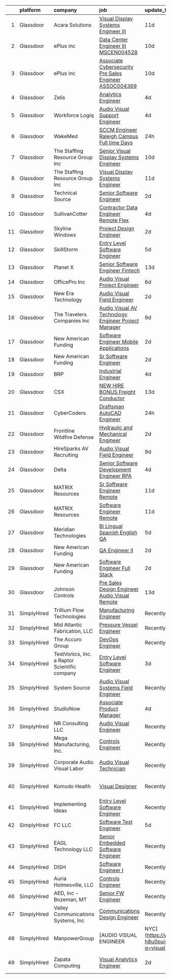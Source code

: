 

|    | platform    | company                                      | job                                                                                                                                                                                                                                                                                                                                                                                                                                                                                                                                                                                                                                                                                                                                                                                                                                                                                                                                                                                                                                                                                                                                                                                                                                                                                                                                                                                                                                                                                                                                                                                                                                                         | update_time   | location                 |
|---:|:------------|:---------------------------------------------|:------------------------------------------------------------------------------------------------------------------------------------------------------------------------------------------------------------------------------------------------------------------------------------------------------------------------------------------------------------------------------------------------------------------------------------------------------------------------------------------------------------------------------------------------------------------------------------------------------------------------------------------------------------------------------------------------------------------------------------------------------------------------------------------------------------------------------------------------------------------------------------------------------------------------------------------------------------------------------------------------------------------------------------------------------------------------------------------------------------------------------------------------------------------------------------------------------------------------------------------------------------------------------------------------------------------------------------------------------------------------------------------------------------------------------------------------------------------------------------------------------------------------------------------------------------------------------------------------------------------------------------------------------------|:--------------|:-------------------------|
|  1 | Glassdoor   | Acara Solutions                              | [Visual Display Systems Engineer III](https://www.glassdoor.com/partner/jobListing.htm?pos=121&ao=1110586&s=58&guid=00000181c8074718aa4d4daade715b45&src=GD_JOB_AD&t=SR&vt=w&ea=1&cs=1_d4f59efb&cb=1656918329579&jobListingId=1007957927392&cpc=84DBBAA61F05C438&jrtk=3-0-1g740ehq8kbmo801-1g740ehqoi6hs800-d982115e767a74be--6NYlbfkN0BQuJXpfawXtfhwzLerQhC04iCxGrelUvn_xttDeop7CMmG32gURwRxhPm_v2B23n7TPLaD5e9AoaDCQ-bUuUlvuljZD4QBmP06_DsEarrmDQlQNiq-HTV6bp3NQIf2Vc6MYD40Az8GUqG7zct4yl_Nsysj8jEoFMPBMmAR5muijubinFpvd4tgo3MHNQeE1S_3YryTTi6WDwtK8YX2WkHCay4TNN91FRGFOln3xpxSipksrQzajD2RyroB2ielMPMaDN5_Uuf_bBsnXp4xDJATr8Kl8mpezoccV37mMQViD8ogVJffK3jJyDUuWtfgu1LsN7kmsi0rydiqM5AgE78POd9jOHRIkWQsfjL8HnH9wRt4nsM2Qlv6fuaI4wAqqmXLfGXXoaf0AgmpoX14zx2LkA9FvzolldnqDknxNkqqmLLCcNWCuSAtx-mcDkQtUfZBbGHGcB9gGZBbz4Xjs2oloFvQ7RlgQMnHWn7jzMimcx3kBEZRZ36LckE8ePWiGXQkYHeoU4FObRChcdlkfCEHjJltdkjBzDBvNfDIHbqCZG8EatL4-h2kj463iccK80gYhFcTXnoRWwgbYERzGcrnpnhu6bFJTNP1AxMcUVnq36zc6E07OM8vEMBAsrsu87N5qrWs3aaa1lqWi2NTlv-MKSxMx_e4nOJxkoXAtXI7SmLoLEQQe3e9dgT9SnK15gidsZqb_Lb7FjxgmrwqFmZhni1LgMHloZ0%3D)                                                                                                                                                                                                                                                                                                                                                                                                                                                                                                                                                | 11d           | Arlington, TX            |
|  2 | Glassdoor   | ePlus inc                                    | [Data Center Engineer III   MSCEN004528](https://www.glassdoor.com/partner/jobListing.htm?pos=105&ao=1110586&s=58&guid=00000181c8074718aa4d4daade715b45&src=GD_JOB_AD&t=SR&vt=w&ea=1&cs=1_bd9e9327&cb=1656918329576&jobListingId=1007959411872&cpc=D24EE3D704DEE7AC&jrtk=3-0-1g740ehq8kbmo801-1g740ehqoi6hs800-44168ce00ce1457e--6NYlbfkN0B4q5ZfxtiYuHthRCrlNTaH3IgnRrb9iipLWN6eJD-7mZ_ik5fnnuNKhefJl6Hd360tlvaN2Dcryjy2IrFstXSWrMkiIpyg-JmQ0bW1EuSWncBoBjmNBwUF4SAHM3y6iz1cToNbA4s1XcL7vejSTALf26gf6g9Dw-4HPh45cVBueac11fUnZ6zhuPCwgWKkqXPknaszummnC6U4Y14_Za9K9jXIRtFlHJUkxRvW8-0PO9QMJIvzIp0vm3yHi_Yjwve5xrslTUD0iY-4skORyVZN-NhnT4rmtA5NfRovVafrXtxzi4jA3U8XqKgDsqvJcjg9KSDFB5T3GEDGS6qBgqkJQ6X0OT28E6FFVLgwU-GsZqQkumQ-nefCWrsEBVMkQeHY22mDW08uqIn0W0g-kw03IzrTxB7RB-B8tHLYIcsVLq4puN_4EKJcvVd6TcJOb4wgUz57717jtf04JAMIyGLt9U_ab8PKL_52K3l6nBSWvtrtxe1LC0jjzhwilNu7ZJdrJ4hhb1N80Zkfh-PzBRIe0EFUr5WKO4v1U9rwBcGwJA%3D%3D)                                                                                                                                                                                                                                                                                                                                                                                                                                                                                                                                                                                                                                                                                                                               | 10d           | Remote                   |
|  3 | Glassdoor   | ePlus inc                                    | [Associate Cybersecurity Pre Sales Engineer   ASSOC004369](https://www.glassdoor.com/partner/jobListing.htm?pos=107&ao=1110586&s=58&guid=00000181c8074718aa4d4daade715b45&src=GD_JOB_AD&t=SR&vt=w&ea=1&cs=1_25df1fff&cb=1656918329577&jobListingId=1007959212163&cpc=5F655C736EBE388B&jrtk=3-0-1g740ehq8kbmo801-1g740ehqoi6hs800-a5744a3111ec62fe--6NYlbfkN0B4q5ZfxtiYuHthRCrlNTaH3IgnRrb9iipLWN6eJD-7mZ_ik5fnnuNKhefJl6Hd363JO1ir9DX_EVbRTw9iz8ACk4OIvaIv-AYwqaif6gvv2_JG9v28WLN5Rf9dhZ3SC4-dwPnVeCdUJFnnUENFyhqGf8oiyjXFqZhxsIhznvD8xOqnzzyvHVDEUBzF-pSmBkXnPLuQ10e4ywbi64TCfhNfSgxi-dlAo8eJK4s9l7mZ6PzWE_4lLMS_8tPWaneYIzmxc5yMl_cLpthGWdXbdrD91-HSUPc9q4mSJc0Sgj1np99BghI_AQVKTjwnq7CFWc0mY9OmlHkJCYg_cwmOCK-xw6xDgJ9GswqUaYxo-ov-be28Tf0U2vtCIA5dwd7lbP5nF5VzI3SUihW10Y-9A8gjWOa2qAAxA-OvtYOL4f3niVm1FDYXetEv80XOiFMc4HvchTxNyBuui0jP6ghSTV14F7_OUWondXL4byDwjgM3Vn7ALXaBTIxCo2fl6Y6IzKnPxCa1oLZTBhlyCRTGHJGO7IMEDbZLQFLIlufT-xacVmpq1-Ky2XYqkNgQoGXqxbU%3D)                                                                                                                                                                                                                                                                                                                                                                                                                                                                                                                                                                                                                                                                                           | 10d           | Remote                   |
|  4 | Glassdoor   | Zelis                                        | [Analytics Engineer](https://www.glassdoor.com/partner/jobListing.htm?pos=103&ao=1110586&s=58&guid=00000181c8074718aa4d4daade715b45&src=GD_JOB_AD&t=SR&vt=w&ea=1&cs=1_c1e4b829&cb=1656918329576&jobListingId=1007971118010&cpc=923E3B470662C757&jrtk=3-0-1g740ehq8kbmo801-1g740ehqoi6hs800-6eff77d44dcafdd6--6NYlbfkN0CMjQd6K-mJQmnXP0NIaacqgU_ZnGMdJ3ZujbgiYs9cqSu2zDF0ee8fmFhqxjq2iY28kbf0cKnGA5JMjkFJmoGz68qit-NfbcBzDvQJkTvInrO6YDrKKciHDC8mjP1ox8t5G4NMyHRRwQK14JgOrEdg021-QKkDXjmh3EYAUGYYEuq5m1g0QEZbBQ6dBuSkDF-UVYOeOtBy0eFZ3kNmTwjDJby4UySA59ll4qt2war4024f0f3-dKZr-AayxGMyVkC5F5caLstGlQuHB8Dzx3QYkXCHJEhTs9kurmzP4ZX9EtIoXTYVqk6ahMTG9omNKj81Sdw1VP2hVYSsJy2iBBPpJtdSsOhJ49Maa-2HypOxGb21Ao9JSHoAHUni7fk0lroFNZgRxb9ZvlfChmBftiIQaBnilIlZPD_kRo1yH4HYysnP_eoOctKzkZSK-FzIcM555vV6PL9ftLQT7qmudeEV-GA6HgQVIncb7rteVl6UYS8WpAbmhvdpKH-jyTrd8XDbNdbVKRqGig%3D%3D)                                                                                                                                                                                                                                                                                                                                                                                                                                                                                                                                                                                                                                                                                                                                                                                   | 4d            | Remote                   |
|  5 | Glassdoor   | Workforce Logiq                              | [Audio Visual Support Engineer](https://www.glassdoor.com/partner/jobListing.htm?pos=119&ao=1110586&s=58&guid=00000181c8074718aa4d4daade715b45&src=GD_JOB_AD&t=SR&vt=w&cs=1_cd20c512&cb=1656918329578&jobListingId=1007970920207&cpc=F41FEAB56D215062&jrtk=3-0-1g740ehq8kbmo801-1g740ehqoi6hs800-04138dce995ec41d--6NYlbfkN0BhgsxSwl5lo7QzTbtXQkwPrIx61OQPxpk1VFOKOTLj9cEu6ZwTgNE0TNWZoeC26IbZcNpHURef5DZcsMppFEY6s3-W9SOpR5isvCrElJQZ2rCKtj_6XPxEkJsNjUwFBeM8VMJR_fMLx5z23dqzJ-5sJCaO2moYA5hBqwpQXWjNbxf5iOJ5snHhYMyD9GRacy1ZcEaI_0eMtRrq2Htk11h_LyWyAxzYTP1wepHdGaIXUJdz-mBmr0yCGOMg9wtphgLYOUJtTfQDMOO0yZ3huEBaOWUNTYlJxRZ_AmFicQ3-g_VG2BcE_wtFG7NIuSZULNSX_VS_0QsAftCCzU_fnsP6oolpbhuOCt8u4mcINUJ1EP_E8TYz6kSErRfXo4jihoIeHbZiYCzFkFJ8jrqc0hJcYoBK-gI-c8U3iKnWMwgxqPgQ_2bvOLE-RYNleqnzKKA7c5x4VlgbeTz0ghzAo0hm_yD90rE4yJqXeRe1w8zwBQ8RKzQjy8LkQxWPv3KX1deDW3dY4y3t1zG5pqOgczJWJ7csy78USOI5TS80xI5lWAxildtM9M67sgOQI8xdS0eFtq41Ylr-a0rct_i6dW3ClNX27pMUG2C8xh4gpEO2Or1iTpM7wXKpP1K35IY4c1JNpRFN5S5sfCLyHvtMfz7Po-kJTtHWzCGl537Mtmydr9uXbh4Uv_CViECIH7tIFw1iJFPZv-1lrCHf8N5EZop81CnOuzOAP3rdcWLMT53AMYda-oqP8U4d)                                                                                                                                                                                                                                                                                                                                                                                                                                                                                                                                         | 4d            | Newark, NJ               |
|  6 | Glassdoor   | WakeMed                                      | [SCCM Engineer  Raleigh Campus    Full time   Days](https://www.glassdoor.com/partner/jobListing.htm?pos=108&ao=1110586&s=58&guid=00000181c8074718aa4d4daade715b45&src=GD_JOB_AD&t=SR&vt=w&cs=1_ccd3f7b5&cb=1656918329576&jobListingId=1007980821812&cpc=983919718F9DC6F6&jrtk=3-0-1g740ehq8kbmo801-1g740ehqoi6hs800-c7ccf37369d80fb3--6NYlbfkN0DK336FcuJNclNG4pOYn4GT592xzpUsQZkgwjhNp0bnRbPWUFsBhpkN8LnNiatu-jVvJq7ad48cpekSpKM11A0kXgtNl6Tr6VGeFGeQk01-BbzApY2wZUPH6ZnNUVeXJtdkCPKoSzlaeS4_mB5d7bN8QBGJEJ9_PohdTl1Hd4V3Vf9e_pjU0TzzJfdYGAKX-wCpvDwVhN3f9mKQrPLYs4DtKMmR4MSOVD6rVxYCqj3i7tY1b3paH4Hd6qLsxx6lYEUhu719DUhSyKNjgdLmbiaWaPGnWNFxuuNFnOLXONyO3I8ATIg-sQd03hMIxsUCKbH-isA7_CZ_40MQ88oMAAJIA0pmyH1Webp6MzZXywpN28iISDwjcaR2WPmpfw7dPH6N7iPT3Z2xIuYRPCoTlgwO_ek6MYld_VKmLQemhoocU23i17tgXeWmgBrmLct5CxDAnL3zqMgVUg%3D%3D)                                                                                                                                                                                                                                                                                                                                                                                                                                                                                                                                                                                                                                                                                                                                                                                                                         | 24h           | Raleigh, NC              |
|  7 | Glassdoor   | The Staffing Resource Group  Inc             | [Senior Visual Display Systems Engineer](https://www.glassdoor.com/partner/jobListing.htm?pos=130&ao=1110586&s=58&guid=00000181c8074718aa4d4daade715b45&src=GD_JOB_AD&t=SR&vt=w&ea=1&cs=1_51a117a4&cb=1656918329580&jobListingId=1007959170953&cpc=654405A9B1E0A9F5&jrtk=3-0-1g740ehq8kbmo801-1g740ehqoi6hs800-1436d2b1aa8533be--6NYlbfkN0Ag7xs2oDEy_iEtiB-l409clJk0LmySV1bTE-7DqMs7SBne_yXNZuB1HqcdqIHuOgduVOM3eqYeub3jG1TdDAFXHlN5zDntbdHc3hHjshgCHr5fOb_VAqS9y33nMdpZA7ecyR4R2A7TA9YxL-wHtVFYrLu8iATuOtRjuOLWVM47bXc93ztmk3mNddIeggOjM-S3OvN-NtUO-l-mm9DjJiMfPUiAo3kkQdY-hdSy1HNPwK70f7FkCABtCRujvDazkgE7bw8i0ptROU_WiQH2dehsDdAFj-JJZ0C6QLvp6HD7ysDCAS1ZjJQz4hUaLYw7JjoVYqYPH_AMh5oPe4N2Xd_isYPznGnW1vQgBcZe2LywNv3J3bMl5dxmkIgo0J5GUWpqSWXLCITRLCsGa4gVx-ukZoZ2AoVajCNXtDYj7_JZWj5G8NgTmDnRgakl1FzVRKY7sXRKuQilNJ1EgUxYyrd0awXzDyfY0AHevcnFPi-4wd4VZJAK6I0m1OGYrFuIToX8DLWMig0aHrPwoUv6HEiJdRcpb5l3WP-RFbFl6QL9ztniBQ16dfMpFcVkTfZyUwgjnth-SYc9C-i9qbI_J1pnoqIG3qOV0BszhTNxU0WYd1kzsdx9-Y_OTzY7MuPBe54uCm5WuL9IWw%3D%3D)                                                                                                                                                                                                                                                                                                                                                                                                                                                                                                                                                                                                                               | 10d           | Arlington, TX            |
|  8 | Glassdoor   | The Staffing Resource Group  Inc             | [Visual Display Systems Engineer](https://www.glassdoor.com/partner/jobListing.htm?pos=126&ao=1110586&s=58&guid=00000181c8074718aa4d4daade715b45&src=GD_JOB_AD&t=SR&vt=w&ea=1&cs=1_ba2797d1&cb=1656918329579&jobListingId=1007957377372&cpc=C4A69CCDBB3B9599&jrtk=3-0-1g740ehq8kbmo801-1g740ehqoi6hs800-e96ffac931801adb--6NYlbfkN0Ag7xs2oDEy_iEtiB-l409clJk0LmySV1bTE-7DqMs7SBne_yXNZuB1HqcdqIHuOgfp-np_P10pV2skRw6qI35TRNGwx78LnDHvfALm2v3ycX0Kd-1iWD_ZiAl5fY_b1ak8QUNI98My7KrkwtU7b4p3O-LaB6pr9LF3UtXpyhjJGWj127cKwD7Kp5TpiNZIXVa1xHrY6866LdZVIGVLlYmnBRr4rEWRvyaz29KefZv6dfv7wfCmLzxSGOX4adGf8FkBYq4Tsa8ZJXx1Tb12clP_59HR_YMq1eYaie_rM8pZI6LOoMtfEhUPGJGu3pfL0zR5WknT1MPyttLg5olWfW6hcpirkzz0VGq7uugmo7nWuZZ6JxVIpop4NE9qaEunt6TkyjPSQ-o2tEFe_dn91exMaqogyGQgyWQXjEqKhPn9VoFPSLBAfphXKCfSdqzUJhKw2UcLTuouv8FCG9pQVKpwSeSoO4Zp3ppZlcT5ClWEGvla1s0q5FFe938Kfd48QRW0e9VdqkDLYaD2NgNyYfNGu46ncJNXmawR9aAUe4w1w-uY1Y1hPhMGlZBKCFnOuiT2UcHxvBm3rsuYwxrVi2PjYfWYgK_NGr3uLEWPdA-4jAMQW1S0wLgMgJqwMkcdBxy7ElI1w5Hjog%3D%3D)                                                                                                                                                                                                                                                                                                                                                                                                                                                                                                                                                                                                                                      | 11d           | Arlington, TX            |
|  9 | Glassdoor   | Technical Source                             | [Senior Software Engineer](https://www.glassdoor.com/partner/jobListing.htm?pos=125&ao=1110586&s=58&guid=00000181c8074718aa4d4daade715b45&src=GD_JOB_AD&t=SR&vt=w&ea=1&cs=1_8d60c56d&cb=1656918329579&jobListingId=1007976798078&cpc=A65DF3A704A48F9B&jrtk=3-0-1g740ehq8kbmo801-1g740ehqoi6hs800-afee5303ee03ef24--6NYlbfkN0BVHAVbyk02xtdsekdlTrE-4sTi7dv4b3jkPrZBtDRpMmX6F-ebl-7PLX6xGoiR0jjqyFRhQ1TOwfadL8gzwlHE3-4caRRNuKYcseDBYNuGc-gRAImQe9dNPhrbwwLc7K2F3wQVfYHYTD7SsGDerl35JaOSAVlOodJ7b-jkn-x08kw_4E7evuO8A1qtpCUqr_2eykPyOSD2nt3ZszHg7XRdNoWKqTdFEBqVD2ndLFzFVmBG9LdW6oTxuHAPaR3D85Jbq7E7RMwO1ElvcT8DhOBeKhtNqUOFqYVfJZzQI-oSyJ5BOPhyLnon2e_9GoEGe_MyxZNkHQrX_YB4zTFMcOyutRWDI2e4tSD8N_XoWjxGmzqyiu8Ee8B_1GCh7ihKik5tO0JzAxPaVIiiDb_1GEBgXlS6Z4-5YvncpEZNH4JGHh0cFzqajOHt28y0zYkD_72hajWba1BqSI_mjxq1madlL-6LtkFGg1F63Kngt8ItoSRioVjLfshYvppJgp20IpvPr5PoEOxidw%3D%3D)                                                                                                                                                                                                                                                                                                                                                                                                                                                                                                                                                                                                                                                                                                                                                                             | 2d            | Remote                   |
| 10 | Glassdoor   | SullivanCotter                               | [Contractor   Data Engineer   Remote Flex](https://www.glassdoor.com/partner/jobListing.htm?pos=112&ao=1110586&s=58&guid=00000181c8074718aa4d4daade715b45&src=GD_JOB_AD&t=SR&vt=w&cs=1_8f8548bc&cb=1656918329577&jobListingId=1007971251471&cpc=AECEB822CA110EBC&jrtk=3-0-1g740ehq8kbmo801-1g740ehqoi6hs800-5de8c23d5cf51726--6NYlbfkN0AQOO2nGXEzdXRlKe3mX09Q2JQr4aVzoa68DlPqi-1T27iCFIaNaQe2tZTYig_7ncgvapYXN6-AGW21nrwPUHWmDc82gldCGzM5xu3Zdc0XjwMQpoQ6A2VSpR2PIxC7_QWGqwML1T6Gi5rNFAnCCxT9fkSNz3ZO5UCzuJhNMYjSMucsGVdztTjYjBi2-OXVXFfe58IpD9KyFW0jiNSMX-Vo_hmnP_OCf27MPsGe-5e9HpdDikBCdMIKnGbeYJgd4M_PXaaOS8dmkstS0u6VW4bmby5Prw7s9BDrHIadqqQiyJa80gQ1mKTzRsj2ItID4sAN7IZBsetWeoddjwEeHTyKI8FBbx6K5m6jXAkLDQk5NIjFGq9XulUJRoxk-J3wCvXraSv8BmIVYVO_EkMQWS5fdBsbM046kdx49-UZYtsHYKoqoCkSdwmz7K6fLVDoyhrb4vrPD8eM1FLGb8ZcDwdgTOteD-_Yy0uxuFdBSMqkV05d_1OJPuMw1ohl1am9HP1lhrdoEp5oTFvDIr_IQu9obvm2Y8p9PpMwYG7INPkN4oM6JqOeSLZ84l_S7OnCYwEe9w8AlKRfdg%3D%3D)                                                                                                                                                                                                                                                                                                                                                                                                                                                                                                                                                                                                                                                                                                  | 4d            | Minneapolis, MN          |
| 11 | Glassdoor   | Skyline Windows                              | [Project Design Engineer](https://www.glassdoor.com/partner/jobListing.htm?pos=111&ao=1110586&s=58&guid=00000181c8074718aa4d4daade715b45&src=GD_JOB_AD&t=SR&vt=w&ea=1&cs=1_c61b0999&cb=1656918329577&jobListingId=1007977295026&cpc=0A88B0016E52E137&jrtk=3-0-1g740ehq8kbmo801-1g740ehqoi6hs800-86a86c39ee4a4e10--6NYlbfkN0BfDn9qzh86xzf4i-vqFgBzWj7dNiuZZYo8X3wbdUeoUDIp_z0aHJnMaCdXAK7HVEfikA2RCCYjACk-A4pcOxVhrqrhk3kIOmn0rlYOZHUi1jEz9D009FGAcEX-M-k2cwHm0Z1_qVxZJLQnwbR58cMMohMXRMkNSiqfuCtvezZ6h2FLYCLB3zBTuh1tEUG9WB4gib3qGi_zJLD8yHFmcgcsMYPwbcsBhhgcQHbL3-8x1bzr_QIw5S6MbNyCu49IdVdgayHllZ58Zj7vhBdrhsQ6f5ERexHtDr0Admg_imp2BV0-qoipsQmVLz7RgaBwB3Bx6CqeAvVNDmGu9CxAeG7dNK84Z_o-jNQRF2dTNv1Ay4nuQVbbsP0sT92ATqiVTpzXYpu1z8K6JT4Qm1FojXBgggubWvAi9LeaX_Basn9tuL_czIaynaNIzsKV5Dzq1wVsgYJjtEGLW-Au-9d-mpyN6vy2pGPEqWE3dXD9OIiwP-qWy5yeVE_4M7UHIn7UTa5I9PMkaiabgA%3D%3D)                                                                                                                                                                                                                                                                                                                                                                                                                                                                                                                                                                                                                                                                                                                                                                              | 2d            | Bronx, NY                |
| 12 | Glassdoor   | SkillStorm                                   | [Entry Level Software Engineer](https://www.glassdoor.com/partner/jobListing.htm?pos=124&ao=1110586&s=58&guid=00000181c8074718aa4d4daade715b45&src=GD_JOB_AD&t=SR&vt=w&cs=1_74462c2c&cb=1656918329579&jobListingId=1007968461117&cpc=56C4EA4A1A191A49&jrtk=3-0-1g740ehq8kbmo801-1g740ehqoi6hs800-2e91d86320cb53eb--6NYlbfkN0Akpfp8SSZMfZN38QizqqtbOT4j-2RsCLW69coMAbJ8KQfsaYh2c5hjdHzxmKpQyo8SmWqQ_Aqzpe8l_FivGpYlAdRWBObQNUqnZPPcv-DFwcDOZe7eaKbUx81ZuzSb8hXcdq9OeGu0PW3WLgXMy9MAWLTTwgI_GxCBdvE3OiHvL8R7tA4rCNAeot5Myh0-uOS3CQdN1ZL1E43S9HVkN2s---KRFpMCDstL37TbguamFnkwVCSxnWoMIFKA0ZA12lLzIwsTgw79DUOmVu2aS-r_vtegHGeErICfy45qKCZsVwt5SDWy1IjbkSQbWGHMWkJ8zsz96YgxFXQqDzevCRpj2cKROTKsFw-eFsBS2PCyzzorw1egwfLT-fSL39mo98CdC0am2-V37NwudPQGrMDrOs4CaWqh9nMCSYQSoEel7MoGleKuCMSF9iCerFFIVEz4_kpdiUbtWfeveBHaE1ED9E5Vx-mEr-EhIAiK9f-E6YW_Nw1nhgQQ4ds91xH_QL1xu5h_VM7YHOY5-BA0vLipmMT9gYBDKSX0XQpKnczbCjHtyo9rC64U1G9cm08Oayc%3D)                                                                                                                                                                                                                                                                                                                                                                                                                                                                                                                                                                                                                                                                                                                           | 5d            | Washington, DC           |
| 13 | Glassdoor   | Planet X                                     | [Senior Software Engineer   Fintech](https://www.glassdoor.com/partner/jobListing.htm?pos=106&ao=1110586&s=58&guid=00000181c8074718aa4d4daade715b45&src=GD_JOB_AD&t=SR&vt=w&ea=1&cs=1_dfc89f71&cb=1656918329576&jobListingId=1007951979225&cpc=ACBF47B84C432121&jrtk=3-0-1g740ehq8kbmo801-1g740ehqoi6hs800-1518bd21837a7246--6NYlbfkN0Ao1sXqsfl_eKMvAUCHN22fcucLWVoEbECIQPomdFbHy1gbBDDYDAB62vHm7MOkdRx2hpkgroYsYT9JjLUkt-Kh3PGvQ0O8mOW57KOCdSxn5ZbOQQb9qxuTiEzue2LXpcIN_Eup_c9lYPo1GK61ykiZ2FOQrWCjOgcE78HL11v8JZiFOyk4VZq5nj8N5xoqG68aOPc1gCGJTyeTxW7_TFY_mQa6zGMB8BBJBJiAKApyitEfZg3KZx9Va5cjGqbw2YkM3kEGu9RDTaS5mFVPtPSvXkVJgmlushp3ae4mNNyxFAEw9--lCW_yEPe8XhdHh80Uu9XpG7B-HYd-wAN72Df_2GQf3_XRT7-KUcggKh2CH_8bcSnGDvV3cRJRONY1T1yJMf_8v4fObmdNGVMcDDOtw4HrPCPfi3JAEedB-maRQYgetOJamYQPXUp5MDzQKScYF_1GocMVrLJiy8AlKON7MeUDgCeUiqJ-NKXMh9wR1bTKrSUBrIFvDzk_8ADo_dTXb6xgdhi8M8cfmVA_IwiR)                                                                                                                                                                                                                                                                                                                                                                                                                                                                                                                                                                                                                                                                                                                                                               | 13d           | Remote                   |
| 14 | Glassdoor   | OfficePro  Inc                               | [Audio Visual Project Engineer](https://www.glassdoor.com/partner/jobListing.htm?pos=109&ao=1110586&s=58&guid=00000181c8074718aa4d4daade715b45&src=GD_JOB_AD&t=SR&vt=w&ea=1&cs=1_90c1b711&cb=1656918329577&jobListingId=1007966790128&cpc=C63BD00756FD6F58&jrtk=3-0-1g740ehq8kbmo801-1g740ehqoi6hs800-87b03e013f48fd64--6NYlbfkN0D_8t2m6d50VhCpl4Fo9khjsC-oEtwkXb0TgrV3aVXbw0OFier7LRpu8p79BSLQDTsnXwhmMM0YlCDNgOmU7C0uZzbB_yh-79RUvCSkuyC-1M8KdnSImU3HPPOrJczb4hZiSh81lB7XpNp7Bybne8dK1oeIKJH9OVJvxI2nHfP4UcHfH1XndzC3IKzBvgQL1eAeP0Bf0AN9YaQ6UqQV9Jp64FQF7OtOxf5JiE0JftVeuaTW7a10VJxd0Me0uuB85SKJVeejQz9LuDC_2Zcf3dPU6tmY36uhJcF1TqszQ3y26Iqt9IjYQXo6bPfZ_HXPpXi1Y6U00RZuYogN-qgCqDg-zgLKoNrhKkU5UYINO_cMMs3jf50TXOeaGTTtGmFPfRCr7QLAy6T7951zGGO71ac7Xv7zzlN7zsZk9HWdsy7Yf5INz1IL_Jr8XVxVn-jARdPeYhZU42AOo8tpdVcxJ6CWKGD8xCYcBUHDajtX7qd3cIVVGU6PMvGhbcw2qK_4IYJTad7OBefkIA%3D%3D)                                                                                                                                                                                                                                                                                                                                                                                                                                                                                                                                                                                                                                                                                                                                                                        | 6d            | Los Angeles, CA          |
| 15 | Glassdoor   | New Era Technology                           | [Audio Visual Field Engineer](https://www.glassdoor.com/partner/jobListing.htm?pos=110&ao=1110586&s=58&guid=00000181c8074718aa4d4daade715b45&src=GD_JOB_AD&t=SR&vt=w&cs=1_0040cc68&cb=1656918329577&jobListingId=1007976619868&cpc=786328B4A40DC555&jrtk=3-0-1g740ehq8kbmo801-1g740ehqoi6hs800-a5b1ab3249371daf--6NYlbfkN0AfJG_xRG53mg9dqGX-4VxTWJDceace7w4jwCqXHg4RLhP8YKpBAAOY2lKQH1t5-vC2A0oA873bfFQAzioHO7A5g9ar69k4xTY8SlhoiemRuXLpoqgajYQ956ZrlclGkWyr0Gic6OsmnXhhxXjiWDQmfiMm0LQGMYTWi6FXPp7UUZbKTdQ7V_kU-VI5cuKKDDCGwOl42lZ14v-yAiRtB_bKS3elsxC_YxTA_DV2v4Mo-vISpYtD4QAZVvO7dvfP6z_CbE4bVpz_lC_YPi2D-WbD-NriziV_2RVreQQsZS4hjQOy-uS00ZR37B7Q9k5iEtTIK2IylaBWSBXMUvjOR0051XTKthRhqJ7WPfVVh0-uuSBDSlKEJHcNsH_FcXKCn72ykQOXrDOh-X0IixoosrHeMpuYJRKC1j5iiiK03PafWDvM8moy5DPPMPsOVdiC1o0VEHlDvxsi8usl5KjesawBqnt40SknFvoamAuD68AelQ%3D%3D)                                                                                                                                                                                                                                                                                                                                                                                                                                                                                                                                                                                                                                                                                                                                                                                                               | 2d            | Minnetonka, MN           |
| 16 | Glassdoor   | The Travelers Companies  Inc                 | [Audio Visual  AV  Technology Engineer  Project Manager ](https://www.glassdoor.com/partner/jobListing.htm?pos=113&ao=1110586&s=58&guid=00000181c8074718aa4d4daade715b45&src=GD_JOB_AD&t=SR&vt=w&cs=1_d1906da1&cb=1656918329577&jobListingId=1007962119256&cpc=1D891ED3EFC3904E&jrtk=3-0-1g740ehq8kbmo801-1g740ehqoi6hs800-9157db76399edcec--6NYlbfkN0DwhCR4mE7Dx-CLhz4PI5BhfvPze6ywMzhMsBH5psjCE2akgMDjbc7mgQRF-OO2fE77lmnsitHlMYe71DgCkOAXZbjW_MU9NoF73Rz7QR4gynPML1oO3IhXy6i7KhHOCo_-HDw9Kx3MAhhfqDomPSpYcsyzxPKpoyH0P8Wtxhv9lghcapDdNlyBd7y7xbQTPKZ9ua6Yb89N1Hl7VTqQ54f65PRC-Ar8b53epiIuUeZ_0V4beEw32T1GzuHWz0XXVLEmn7R2VRnzDG-kWGUjJ10UYFzzR7PoXKuZJ9iWwmT8h3Jtjr0IY8cmnTy5tPHHSm3KhdEA7zmhm15VeiG9rWSrwWv0nSxnxEMBwH9H-LMdC-iMGSIPZ0Tg9y84xYdYrRe6G4UAWuz8-h8VHJHuN3-lWVRQDkIhVG-4BH9tucRDJYMtw-dLLvAHQvxxynJ7wmK83KZUwy2rJl4ioIzxSmQ1S0EsH1buW3Sviu7BfNICgtCOlpaGiz4iHgwU-R3HucnfCfZKOMp_HdP8HVSJp5S8viXYOVXhUU7Dgai4Lw5IpKf0sdIMt2o6RQh_hQt97pQXKXUE2QR8AIzPa04q5-wGUysVdr3Tn1A8VvtTvIgyCLhlraVUZETA)                                                                                                                                                                                                                                                                                                                                                                                                                                                                                                                                                                                                                                               | 9d            | Hartford, CT             |
| 17 | Glassdoor   | New American Funding                         | [Software Engineer Mobile Applications](https://www.glassdoor.com/partner/jobListing.htm?pos=116&ao=1110586&s=58&guid=00000181c8074718aa4d4daade715b45&src=GD_JOB_AD&t=SR&vt=w&ea=1&cs=1_c77aa6da&cb=1656918329578&jobListingId=1007977254959&cpc=654405A9B1E0A9F5&jrtk=3-0-1g740ehq8kbmo801-1g740ehqoi6hs800-70b5940e78707453--6NYlbfkN0C2BFb7Ub2YUp4strrym9V3pWtjyRKtgHKt_kMzkewmGGJEved23y_kY-GSZp2akmPiU9JOSs3pcHg9Ac4YSAy2v3cqq_uyvZuJZBJpXtFsTsZZgFu_t-3yE-lTeD4doM3NqcF_P633_C9Z3Lb5QBazGleDo7E8NWFTtD9gEYZZBnFO-CEeWm2Wkw2nqhe0dUVlpx_3JA8opGwOWfXNOnnX5LAZBABgaNCs0ngWHsHSfSnrGsyJGLA7nLMcW6KX1Pn6cMb8TW5H0SJnR3MOs7VC5fAtSfWiGTasHqPLc6RwsbuUXRcmcb4GBygkYwb-QhtcH5XzcGwONBGhqq9cYYdPnKCthlhra-jgvnmCrU-U2CAHkcEbvEyEmSgE-jQY2BlAuv83omzWgeB5zr5d8HbL_fTBIgKqNUk3337a1pDOXgT02CkqclQCMrNWMg8d3jnZvwY6u1Rrey6DcyhF_u_r7G9sDTSM0HdtraeTkFibJaYIwgd30OnG8_dpyXfiw9dtC7bKpdq3ZFS5B-znGwiC)                                                                                                                                                                                                                                                                                                                                                                                                                                                                                                                                                                                                                                                                                                                                                            | 2d            | Remote                   |
| 18 | Glassdoor   | New American Funding                         | [Sr  Software Engineer](https://www.glassdoor.com/partner/jobListing.htm?pos=117&ao=1110586&s=58&guid=00000181c8074718aa4d4daade715b45&src=GD_JOB_AD&t=SR&vt=w&ea=1&cs=1_77cf66d7&cb=1656918329578&jobListingId=1007977303445&cpc=8795CF9063CD573D&jrtk=3-0-1g740ehq8kbmo801-1g740ehqoi6hs800-a930bb61686b89de--6NYlbfkN0C2BFb7Ub2YUp4strrym9V3pWtjyRKtgHKt_kMzkewmGGJEved23y_kY-GSZp2akmPxeo0kQKklX5QwA4zeBNnyVWzrYjnPxRmzZ9yXR7u_EvSSMZarZiJKp4SOb3n1y0OOydrSQNvR_ynD5aeDezHq05GgNFw67Vpy6hfXnYKbWFMyDXgrbx2W077aN-QBx_PoMam5e4fPYdFkaVVDe6nIbYMqUmDBj4JvWkhzUSUWmLe6aVHhENvg0V3gMNBR9dCpcTCj5qxOkRe76_UFwPo9ZzslI4dhpyqaRxFQzfKHbFwsO6ZpYVsO4rGdyAfQOWOLAAETd8H9P_SaOtE-DLCJWRUkOPZ49q7xqJxY3R_-fhXXz0w9CtfoSPtEDMcH31uyngYjfCGsXGcNK67JwDN9Nk8pRVCe_bvekGGsPfw00QPG13tbE7HQAgWSzgkm5tDk_Xpup3-9zp_zqKIaT63Vlhral4NVp4P6IsOmU9o_MsDEK3FzrRG99NQe7zUYeQU%3D)                                                                                                                                                                                                                                                                                                                                                                                                                                                                                                                                                                                                                                                                                                                                                                                              | 2d            | Remote                   |
| 19 | Glassdoor   | BRP                                          | [Industrial Engineer](https://www.glassdoor.com/partner/jobListing.htm?pos=102&ao=1110586&s=58&guid=00000181c8074718aa4d4daade715b45&src=GD_JOB_AD&t=SR&vt=w&ea=1&cs=1_c4c46152&cb=1656918329576&jobListingId=1007971237215&cpc=777305277F503B4C&jrtk=3-0-1g740ehq8kbmo801-1g740ehqoi6hs800-cbd7968857973a83--6NYlbfkN0BsXlmXizf-XSL8G7z6gltpIeurS6RUv9PrXehEVct3gROJ6J43l72JC93W70zgzgCinRte1QUAtVW__4P-a7UFvoz_fISRLd82vWyOYV6LULYXhGAa0Qfz9LhXXELt6bx1ah8TnYtFYp23SI8I5xm-5vkvmi1RjTQdWZuhWJIuDEFEHTRQt_ShswMgpj8nwMs1_6-IOYLwYzag1f8CNdIIT01WuRTdZuGXwa9z7bCi5-b66l9OLJAMYlR6kJCGCDBeA5hncSyiA_hB41yo07GYSvOEsoOsnVUx3XZLytpZLXXqXJ55S2_eprOqa3vjs3UrIktXt_VlaQzsigpNhQN-48jYTMWjQj0OM4GpADPlzijL4GvBcixKzv_AWwC6W7WeKz1nCkffZErBiAV2gTmpt7wda_DyYHpP3cH4H7fapaagJcxEscRBN_iwxYM0q6Bwtn4HmgcN3960sMdG5VFKJ-DVCKK6DdBppEk7WITHkkXtUXWkEeB9dnWrN45tbck%3D)                                                                                                                                                                                                                                                                                                                                                                                                                                                                                                                                                                                                                                                                                                                                                                                                | 4d            | Sturtevant, WI           |
| 20 | Glassdoor   | CSX                                          | [NEW HIRE BONUS Freight Conductor](https://www.glassdoor.com/partner/jobListing.htm?pos=120&ao=1110586&s=58&guid=00000181c8074718aa4d4daade715b45&src=GD_JOB_AD&t=SR&vt=w&cs=1_c2e44404&cb=1656918329578&jobListingId=1007951975359&cpc=8795CF9063CD573D&jrtk=3-0-1g740ehq8kbmo801-1g740ehqoi6hs800-716d724fbfcbf3af--6NYlbfkN0B4r7QDcS1FYldRU7VPv1R0Vj7kpMu-sKqn6UUkSgegOydivzZDyt9sEkzJ1oC44s33Q6DV_WHLSLJhg9y1FtnHqvcDdQ5Y9hNbDJI29Z9xtyyeeVakOx-LgMzBC7257oXOecyB7vLNIMvVknM_URiw1S7kR1klYknqPTOBaIButZY1DX93Dn_W7wfnipzA8cT0ZMkptvtDad89WucW9Z5UZgVrpLScW_Hd1FPCBVaHPAwk8QzO89VPpTcyZ8Qg33x66tKG4DatPaikqEFQHgX6w83UJhA1WA8j13U2I3Zxa9oOZtvBs1ciUzGR-1u7IQz6WzgfuFFNFULICwxYsMNpbDaGEPJWu4dR9rT5DxxUFTogYH_-eAn9i-PxZdctuuCO7URfCszXRZzBE8b_CPviXYTuXGYBP48ZUJwxdBM6D55BYidsf8QgcEEKCsDt87YL_OITRB9j-rmPrqV8DBV_SkeCHzhi8QuzEEyFTxh3f5GvG9thbFNSiUvk5EKuV918VAw0aCTNlkXztLVuOLYn1474zRzc_z8onbH6XoBhBYmxvVuLSdfTxWsXhPR2h14BVIcGe2Kx2A%3D%3D)                                                                                                                                                                                                                                                                                                                                                                                                                                                                                                                                                                                                                                                                                                          | 13d           | Dothan, AL               |
| 21 | Glassdoor   | CyberCoders                                  | [Draftsman AutoCAD Engineer](https://www.glassdoor.com/partner/jobListing.htm?pos=128&ao=1110586&s=58&guid=00000181c8074718aa4d4daade715b45&src=GD_JOB_AD&t=SR&vt=w&ea=1&cs=1_160858ab&cb=1656918329580&jobListingId=1007979947229&cpc=B076152010A3B66C&jrtk=3-0-1g740ehq8kbmo801-1g740ehqoi6hs800-fb79d90b2c626ef2--6NYlbfkN0CpFJQzrgRR8WqXWK1qKKEqALWJw739KlKqr2H-MSI4eoBlI4EFrmor2FYZMP3muM3crcIxY9HAJ7VL0gWJWqrbrp-QvQ0IPaml3j-HqygJYHtB2hK251cJNOKi58hsp35z29NfGfjpFSwpf8RKyQmYObA_DFBypBTB2BNP0Y6WfLDyCafcOVNIme9YTdRYhMvVsA4HCS8RVIe_U7n4xPgWUGBaqZie4uJZBgKJ4G6VIJF5zmIEs6dJKshOmuQSNzugnAC9FRrH_n-xgbMHXpPVUbioWZKONdrbg34ViPEe7sArq-dNCxJnbWoFt2FfrjgC0gXIg5-WE24hBCKNHhAFRLlR0CQEPQWXv7u6nF3Z6ZE42yb3XcMiJc6k7SU7Flz2zWqiZur4_LEnN5xS2ELbNPPiALhMkWGuZCT2U3WpF3xvodtNl8g9vSeUGUNDxWN08RKmEm5eBR7TyzcwpdPnlQXws5tvlJcftFWp1YJNn5BxoNeE0YvmqSvcWsQO3Eg1AUlaCmqGJ18pift_b4CsXPb6Qm84-N7wE0KCx01dKE5_4encDAFYDmnBuOb8j1qOOXy9WnFYW096DC4w22n7UmpIPHaEeTVmP23InWMi4qM14sPHvEki0XPJ6IUiGAM1iXb5JT-nhAmQCSh6F6XBwjokI03eiKRa2Sp4ht1Pi2TOD-W35j2pH9oSXA6ZR9-U-G1hsC2hNw0N89Eg0IisrBhnB8b7QBSiVVLrN1DTHLEHp8OsRczRsVTCZEtn1hBCgUKwLkuq1S3GWN5UCQQPeqTt-yp7ax1zPh7QG30wObG4AYbmUoLdt63HohTZx0XuNqJA6kPyB_8j-jCEcMaojtSvsWkaiZ3MO3xvNDIhXE_dEc9xxdylxtrYgqYJdro51Zq7BiE38XRV7NFlj8CJsr19LTBi4mfEgnIOt-V_lPpWwq0LQnB2Zfu5gTh3Y7hY3J6BzGHYMLOe1NQCGW3Yfb4H14qGtPM%3D)                                                                                                                                                                                                                                                                                         | 24h           | Sterling, VA             |
| 22 | Glassdoor   | Frontline Wildfire Defense                   | [Hydraulic and Mechanical Engineer](https://www.glassdoor.com/partner/jobListing.htm?pos=104&ao=1110586&s=58&guid=00000181c8074718aa4d4daade715b45&src=GD_JOB_AD&t=SR&vt=w&ea=1&cs=1_de3783dd&cb=1656918329576&jobListingId=1007977722738&cpc=F9A77EB4FA44235E&jrtk=3-0-1g740ehq8kbmo801-1g740ehqoi6hs800-32295a2089df09ba--6NYlbfkN0D4nuovUOU2dPryPr7-xanE7ZFWASvaSyNm3BqXIbrO0qkmT-zCxvI2Uzu1EP4guMpFp6Bn5PY0c220mWopB1Dha0heZRvE2cisqLAAeMH0OV54iXFDjgFuNJGJJEhkFWs-kvQyZx7N2rbaBjNs0aAhhX1h8YTGGT1E7pd5TRoLgBL32Dn7jpuU2rO6iVmCdYzmwQROXpruizQNDL4xVulBJ_rbKXkuXEPJoGVs7PalMcyizplHQxg2ViWPJl0lwKOLWv_rkUxXqd4bppZYKhGdlgeXRSfBhRhX5vDyYPDq_PnzIzny4C9tPa7ktFWEELFSH3rUbf4ttwOVbUu5wj3NpfsSIwyGjGs4JOvYla4cjORFd_FWSf5-BEOiQOWR4VyoDa_KQDwGQApWKbnxU2x89A8Su1tWFDR-XMZBYbWYOHRHmzmaj-VMO7YSTH_mP588cwL9zYaF7jGO5e6Kjk4Z21tPtyoJrWG3O8DbXuOVz66HyK-dGSKI66rloprMclS50XlzRKIRIw%3D%3D)                                                                                                                                                                                                                                                                                                                                                                                                                                                                                                                                                                                                                                                                                                                                                                    | 2d            | San Francisco, CA        |
| 23 | Glassdoor   | HireSparks AV Recruiting                     | [Audio Visual Field Engineer](https://www.glassdoor.com/partner/jobListing.htm?pos=115&ao=1110586&s=58&guid=00000181c8074718aa4d4daade715b45&src=GD_JOB_AD&t=SR&vt=w&ea=1&cs=1_f3828cc9&cb=1656918329578&jobListingId=1007962002860&cpc=C891152315FA1AD8&jrtk=3-0-1g740ehq8kbmo801-1g740ehqoi6hs800-81184c844dfa92f3--6NYlbfkN0CgISsLKYw0qJRFWluNVVgIYeD3xM8qesrjCvAKwjwwKRSQqxAUlElEhVVO1a0J4UkA37poQgjbZY1QnDTPT4wS0_E0_dOPhz9b7tU5JjqzJS1dMLA1AzCzxnGbsVx9aUqbHR8up0zyA7HgNw_mohGK8b_MkA3gUE-1OV1kvumezIQA3fLQjC3MZmndA_s6r_QEJEFN6KK4ky1NqIQnkh7NIYGg1MZczdogj4LJWsKWTit0KRQvn3muP9JhKTOs_aKncoviiopdVYMVOdSnu6XpwkCsjUQZlG8yWNCfRVOE5_LK_iIF8Eri4Dtp_DL5DcUZT24hwDAg6ktnieAeNmpbB3mqLMts2m-DYhYZf85qKn5u4FXlIIlCuHCiPaorZlc_GOZybiK79jgDbZxc8AjjOMSR-db7vwGusQBhWKazJ-WiMmUqxLEpo6PItVNu7JhEHLWHZpMuzi7d-J7-OxfHjVAtlSLhEAF6JB54jsSB8vasS2tY0-0D0sDxE-BH2nD2MISiGiSIY1K1sY6G6Kn7)                                                                                                                                                                                                                                                                                                                                                                                                                                                                                                                                                                                                                                                                                                                                                                      | 9d            | Washington, DC           |
| 24 | Glassdoor   | Delta                                        | [Senior Software Development Engineer  RPA](https://www.glassdoor.com/partner/jobListing.htm?pos=118&ao=1110586&s=58&guid=00000181c8074718aa4d4daade715b45&src=GD_JOB_AD&t=SR&vt=w&cs=1_4b70f8fb&cb=1656918329578&jobListingId=1007970454647&cpc=B076152010A3B66C&jrtk=3-0-1g740ehq8kbmo801-1g740ehqoi6hs800-fbce61c5f5b39e55--6NYlbfkN0CRptTFv9-hYxyVkNMc6pJyDxAmnav_8yCIFk2FuSuC1EG2GV-zeLpFxb5t8y7sTThgO3I7KUQmsBH3j4SKvyblPIUtmv_9mmzwbaVsoMjLnYX5PFiYnbcQJAZ4_HMR7XPcKuGHeWQvgxwB1GGvTCm2BdyNU1c5eohB8s98LEP1dUdxsDHywffPlYzhvKIJ-bVmZ2exMeZqf9_Trs5wyrxNhzJ2dLUqdPDadFTejowDfFDU7XUZRqdoW_C1Ilbsh6AI0NhBVPJePGFIzTMBI210g7Z0BwV6ic1guyoGU7OCdCpPPpFD9IdQM65oAb4UrKfEF_oSQ7nx_0b-uzd7cp_qiqtTjwtfe5IzzEYSVEpVWgcoEFVpa4jbNR_ZGDamJaqf97zm0R_6TM-CX0QovDvMtMljCIIqowpu9bElQhNr-jf4qapATYz4F4t73HaX4xAJPD9097z6O1ymhRRhsLnCVyA65oEjbDrDzwNvQLT4YJBGczs3x75QjfmNAjZOjAm5u-XkpEGIv4EMtQJCfj8qVwuIUJDot97I5UJqgTf_8AEZlW02V42DX79nAJk9tEzWR-oKG0wswuwfSeR_BmS_ADM_ucM1kHVMEKtZLTG8z7ihmkEufP6oDg_4xuF3tFDS4MVWbaoyykwi_mCEyux0wkv4r0mPJkV51zmSw7ae2EnDgU6gPTR47dvfzwRaBfn5xJQKs1u8X3-7zeNOqefkkAobI56gbP_9aUpSUWaVblets7yFCcYoXSpDNTwz6z2RdWkQrHunGxObYMQB2AeLy-OD8SXxr72SooIsO7ozgrLyo7Z5ozMuv3Swhca11AOngGLiXXBJmaCBrWDbn5-mBQeIhgt4HkVRqKcX-mrJNUlTRSVbIfKLq_Yr_udJRNjcRlLxHjCV9C121tZsof-ZS8YySoQP96JFsPVsbK77AraV7pFK5LtfIzNu9TzyleywixSLn_A7X5hO8vYD1r_ELLm8ssk_DYnveEAswWO44JR9AnoeMa37P7yXZ3LdpH28ZAo50_dYxyl09puiMxOOTFMekvyRIgS9RipLuC2iLunI1Taf6-PZhBn-s2tdzSTDuZ31dQSfvYi7XdKfn4EdmTeEiUWuGZs48ikoI0HPOzxnMlLpQDI0HkYItjbyI5NBXmjAZ8P_rCH7CCuNqSTGuXc_ifljPpQAH5nn5t_Ha5hVMs2JqzeZ1MF1nQt5IJEMBcpS7uSu2g5otlaYpMWQnIrgvOm4O9Z1vEoor0UnOg%3D%3D) | 4d            | Atlanta, GA              |
| 25 | Glassdoor   | MATRIX Resources                             | [Sr  Software Engineer Remote](https://www.glassdoor.com/partner/jobListing.htm?pos=127&ao=1110586&s=58&guid=00000181c8074718aa4d4daade715b45&src=GD_JOB_AD&t=SR&vt=w&ea=1&cs=1_60442a27&cb=1656918329579&jobListingId=1007958108343&cpc=E773D000C9BC26FA&jrtk=3-0-1g740ehq8kbmo801-1g740ehqoi6hs800-f34f364779df5cce--6NYlbfkN0De5ppvndiyxA0pMSLQzOe_j9Mra0KF_8EhxTxOKXtZIfhM20E97mGJ28x3XA14Fw2vGxXHBg4qGMcAM72lVVesGCXPGqrucwKvOrc8hOEUc8OlR-1aEuXmAjSiom-0p6i7wTLx3bIfRUtLS7e7cy4u6knJ59Vb_npDKEHhuyWzjuG4hxf9MHBzzVy-LIBjwxisJlZC6D4LV7k3qtDlXyje2uigbCrA0GGkKlRiPpG2e6NBfZcFRyxjlQdz7ktkwP_suIsUsoHMWXaUcr_vmuD2WS_9ygPsdWlcu43pctfMU0tcbLqOQqo3Gjh_5U7-a95_uPBQbkzYOa_S8ekXszMXJRzvggi4bDpUzGoRPHToZFdK6nLeoKVaU2z5rgsYudGI-VD1b6Dy-kQ9Zdg6fsNwCObWHZbca8yHiZgQYoeoCZd7f6LACL8BgHOQ3C_tzZIUVBPUlWM40lvuIc5qrPJHNYrPXpn7AQPJrrB7CQ0oPZjtzL8oW_TFGfeRiKODCIC9Xz36C52HurUDfWdkpMpzE2xMwF8UUxlHm33TyKSAqg%3D%3D)                                                                                                                                                                                                                                                                                                                                                                                                                                                                                                                                                                                                                                                                                                                                         | 11d           | Phoenix, AZ              |
| 26 | Glassdoor   | MATRIX Resources                             | [Software Engineer Remote](https://www.glassdoor.com/partner/jobListing.htm?pos=123&ao=1110586&s=58&guid=00000181c8074718aa4d4daade715b45&src=GD_JOB_AD&t=SR&vt=w&ea=1&cs=1_ffc8c286&cb=1656918329579&jobListingId=1007958108216&cpc=F583A5AE0DDDFE3A&jrtk=3-0-1g740ehq8kbmo801-1g740ehqoi6hs800-8068608305ccc952--6NYlbfkN0De5ppvndiyxA0pMSLQzOe_j9Mra0KF_8EhxTxOKXtZIfhM20E97mGJ28x3XA14Fw2vGxXHBg4qGNLg5cf3X6OmlyHFNNdDLVOrAWkY36_HyDNonQGELphYM3Wubmj2taHqa1AFvYcB5gll24ZSErUlz5QqCQHXOlnlkTL0lasScxcGQ5e0RLWlTw2UtznxIMuhJdJ67I0-b5iIIpOk5i8krUetcpvV048k8-rNj9wWMgJ7y9WtPg5htcXW_BTsI_hh6B1GDbrjGyofqQRZA1OAfocDgjP2Woo9EaSHPF8y4iHqRj6ZuvNWPVeB9iYoFP0Flkj2YR8Oivn_6nTlpxIky9N58M3WxJwpV4ckjAorRE3TOmpF6_1pFfIme7teBpwLYPcLPz_-HeCX46F357mn3JlfdsO-U7bhnrINDZLz1jdLZqqMoej7AVblVzIhFijzRamCEenofMyORMZIvg8AkSD6dHoIn8jRMPX0o4l4I9QghZxUBwrVaPzBN4vMO3Iwgg0XROde90kC0ShTrhPSkqQInV2Vdk8EgZVyEGDICg%3D%3D)                                                                                                                                                                                                                                                                                                                                                                                                                                                                                                                                                                                                                                                                                                                                             | 11d           | Phoenix, AZ              |
| 27 | Glassdoor   | Meridian Technologies                        | [Bi Lingual Spanish English QA](https://www.glassdoor.com/partner/jobListing.htm?pos=129&ao=1110586&s=58&guid=00000181c8074718aa4d4daade715b45&src=GD_JOB_AD&t=SR&vt=w&ea=1&cs=1_92a373d7&cb=1656918329580&jobListingId=1007968813877&cpc=AC285F3A3ECA6BB0&jrtk=3-0-1g740ehq8kbmo801-1g740ehqoi6hs800-30d21326e6cc6c57--6NYlbfkN0DMSIhDZ4aDe3idA9JYTkRcS2uZLmhduZ-CxViPWE3bMTqEU9-91rTLqSIIAEWrTw2FiAYNQmS_FjfFcoIRvnDwMJ_A9S78gyRrZxM-BF2Kr4VQzPIQb-CO4_ex1hf0EDdLqAbkmsOItxpkMV0L8RjU5rYaSWtOTHMBZeB1FMxEi9m14i1rb_N9EKWq0sE6yvSTZdrS7hGTzPDidoxUBZYKg0e9Rgh-3kNg7iGB2Eao7jXVQnbzNuwbrcY1tHy7a4QjYzyIKJw06FvmkF98sRTWAFwRu-C8BH0kBGk97Xz9jsyMfL19pKzsIIjH3CtBD7lTzA8DPjmo5w9aO_i6wewuSOiZOZr0ieX8QYkT56AeCKXOjDin22Xd0wGnchoU1zrhSUe0HXayo6GbZPTE_dAZvhk2Cq9KL2IbzEU8OxrGpc3uNtq62EBcb3_pgRHtWd0YCgNN06HOqGhoKYHY-W8o1hqsnLBh8wrS3Jxp0LhOJ4_4ejkLHm2EjRXR7CgQCHBOYsLsMqe-FQ%3D%3D)                                                                                                                                                                                                                                                                                                                                                                                                                                                                                                                                                                                                                                                                                                                                                                        | 5d            | Remote                   |
| 28 | Glassdoor   | New American Funding                         | [QA Engineer II](https://www.glassdoor.com/partner/jobListing.htm?pos=122&ao=1110586&s=58&guid=00000181c8074718aa4d4daade715b45&src=GD_JOB_AD&t=SR&vt=w&ea=1&cs=1_da349f59&cb=1656918329579&jobListingId=1007977325053&cpc=8795CF9063CD573D&jrtk=3-0-1g740ehq8kbmo801-1g740ehqoi6hs800-8071b41e2b998a05--6NYlbfkN0C2BFb7Ub2YUp4strrym9V3pWtjyRKtgHKt_kMzkewmGGJEved23y_kY-GSZp2akmM4feTJgguaViOzVxoGXs8mjlWV4_uvwsqy5loM9hBdE9Th_ON-aMsjCnMgnvn62hJgjoMrqHmiJXn_nPCoFvXsZppwFbUoDDuM9kXdyi97m_1OpiLHv9MglrIHGZtuae9ctvyBOkQl6QG8KaChEHr7V68-CdbAw-LCN2ucRupjPp9iGw3bwdJkjvfYTEHO6WJGZQ6DJ85v2Fv6W0vetyl0Qc5RvPKk_essfArGrONuZSFBmsHNjmWsI_XCQzhdpDWJ4Fej-gwOIkMWX1gnK6ji7ITUPhvxYPmoCgn1pQ3G9EIEVNvrn-s8Mp-ZrC0R0J87mpKZrSe8YNhA8MeIfDXq3kxQ0bn748w-F7_nsdOYQ4OlVneIARrRB-O0dBBy5SU1HfD9jZHuN8wG0J8098qQ9g8XGbAvnvxhIOjgLiv2z3vME2TwVq2Q)                                                                                                                                                                                                                                                                                                                                                                                                                                                                                                                                                                                                                                                                                                                                                                                                                   | 2d            | Remote                   |
| 29 | Glassdoor   | New American Funding                         | [Software Engineer  Full Stack ](https://www.glassdoor.com/partner/jobListing.htm?pos=114&ao=1110586&s=58&guid=00000181c8074718aa4d4daade715b45&src=GD_JOB_AD&t=SR&vt=w&ea=1&cs=1_0a794ba1&cb=1656918329578&jobListingId=1007977255751&cpc=654405A9B1E0A9F5&jrtk=3-0-1g740ehq8kbmo801-1g740ehqoi6hs800-4a671ea905cdc3de--6NYlbfkN0C2BFb7Ub2YUp4strrym9V3pWtjyRKtgHKt_kMzkewmGGJEved23y_kY-GSZp2akmPKpQjBURYmTNTHlIaOZnj-rQPnO5fEon__M7iKGINI7B3NRuLikoO9D__g9p9UYyptG4Gy8kOyiRkBbU6gGZDAQX6amJVx4ORG-H6D9LAzV0B6EmmfpqkZ4ajw9DKdSlidxmzQK5DXlyf48LBNG4Xzi1_mVLJ0GSBp9aK4NrUYqAZQ51YNNPdiV-CUcsTEqi40bEkJQ2KmXFaF_7WkMMmD9o6wQBx2waZP6oEFHiPJ-Oliw7LdoRF6ZDYi647_sMNLS8fFE0plJLv2h4leyZb7nKWzrjkkJEiNlGq2QkXG7mgJac7xkAHmeWQ6M-cR3F8n4C6dOb9XYSjxnpMCJEXaQTGewZmqLGP-jomxAmkPiDdIkj4t6Eozl1GPbQhm3W85z619-A_GRcsLREzuHQIdAA8LotPFVBgo9DhyaTrWuK-vb_AxsQPzhDbLqghsR86iB-pfR9TMHQ%3D%3D)                                                                                                                                                                                                                                                                                                                                                                                                                                                                                                                                                                                                                                                                                                                                                                       | 2d            | Remote                   |
| 30 | Glassdoor   | Johnson Controls                             | [Pre Sales Design Engineer  Audio Visual Remote](https://www.glassdoor.com/partner/jobListing.htm?pos=101&ao=1110586&s=58&guid=00000181c8074718aa4d4daade715b45&src=GD_JOB_AD&t=SR&vt=w&cs=1_09a34a07&cb=1656918329575&jobListingId=1007952143167&cpc=2CAEBE5965B3EB5A&jrtk=3-0-1g740ehq8kbmo801-1g740ehqoi6hs800-b3f02605dbb9b13b--6NYlbfkN0BiJjoAX1y632RJo0LgExWlQmIqESJcD9SmircHFj8EI1Q71FD2QN7UPy-wV1RweULECK8rGZdpcMgMtsPMEj30bZXTgUjCRjd0-d03T3R7Li5zA9aq2KuSMeYIhwDv1QhePEYm5fpdszIRdHK2LGb8Qgic8L2245-4rRbtk_1P8KDTmGurF0uFzvmgu7nwfnjZf-QDu3kh4HxZU_eXHX_4I86EixwPAyxmtOGZen3NQKtKResAAwsSHrZjo6B5-Dj_bBu650SBjpX2VyqYgWs7Jqa-HvdR2Da3T9xT1zeO9u0Roocm_8oru7AJvgKJuZMsnRsuwLZNZFKSyQOjqiSQAMYc5phXLaz-KP6cgPOb7JRasFGRkfyl4aPT8rbrIFsB7QcpiT3SMAhusW2vds2ayt2zSOh6uBS2nJplEaWt3Fi8OT38cB11KuWKSxBezaIxIrCaxOytdxS_ipMqRIk_6rjFRLlK4vr1_Sv2MINQT2fn1x1yWB5WIQowMH0lZHQ%3D)                                                                                                                                                                                                                                                                                                                                                                                                                                                                                                                                                                                                                                                                                                                                                                          | 13d           | Roswell, GA              |
| 31 | SimplyHired | Trillium Flow Technologies                   | [Manufacturing Engineer](https://www.simplyhired.com/job/R5OumYuk9WNefwGpQyCL7SXOKM9CE_p0gDtG8T--6feNE51vCLdT2Q?q=visual+engineer)                                                                                                                                                                                                                                                                                                                                                                                                                                                                                                                                                                                                                                                                                                                                                                                                                                                                                                                                                                                                                                                                                                                                                                                                                                                                                                                                                                                                                                                                                                                          | Recently      | Fresno, CA               |
| 32 | SimplyHired | Mid Atlantic Fabrication, LLC                | [Pressure Vessel Engineer](https://www.simplyhired.com/job/OH9_oJ5wSeq0JeCA3IHiK8tetekYKyd78DFH-K6QhpYdKQ0KTC_VAg?q=visual+engineer)                                                                                                                                                                                                                                                                                                                                                                                                                                                                                                                                                                                                                                                                                                                                                                                                                                                                                                                                                                                                                                                                                                                                                                                                                                                                                                                                                                                                                                                                                                                        | Recently      | Fairmont, WV             |
| 33 | SimplyHired | The Accuro Group                             | [DevOps Engineer](https://www.simplyhired.com/job/oSxbU6Asukue0WkzgJT8SSloCENSNDXGpSIulfmAoxy8A_e_kRbmZQ?q=visual+engineer)                                                                                                                                                                                                                                                                                                                                                                                                                                                                                                                                                                                                                                                                                                                                                                                                                                                                                                                                                                                                                                                                                                                                                                                                                                                                                                                                                                                                                                                                                                                                 | Recently      | Butler, PA               |
| 34 | SimplyHired | TestVonics, Inc. a Raptor Scientific company | [Entry Level Software Engineer](https://www.simplyhired.com/job/Es9mEj9FxjaAyHD6UTYf1UV7flh4ztbkcRvraLPLQWD-114htllrsw?q=visual+engineer)                                                                                                                                                                                                                                                                                                                                                                                                                                                                                                                                                                                                                                                                                                                                                                                                                                                                                                                                                                                                                                                                                                                                                                                                                                                                                                                                                                                                                                                                                                                   | 3d            | Peterborough, NH         |
| 35 | SimplyHired | System Source                                | [Audio Visual Systems Field Engineer](https://www.simplyhired.com/job/xVBqUv_Jb7WJWKXZWvKMDvPPRs-yjpNF3jAs9pIqje1SIoBa9tk9Yw?q=visual+engineer)                                                                                                                                                                                                                                                                                                                                                                                                                                                                                                                                                                                                                                                                                                                                                                                                                                                                                                                                                                                                                                                                                                                                                                                                                                                                                                                                                                                                                                                                                                             | Recently      | Hunt Valley, MD          |
| 36 | SimplyHired | StudioNow                                    | [Associate Product Manager](https://www.simplyhired.com/job/DAiNfrY-4NjTBx-GrfCpADi3ucamtSlCIWk_pJmxTNmHxavGI9Blrg?q=visual+engineer)                                                                                                                                                                                                                                                                                                                                                                                                                                                                                                                                                                                                                                                                                                                                                                                                                                                                                                                                                                                                                                                                                                                                                                                                                                                                                                                                                                                                                                                                                                                       | 4d            | Remote                   |
| 37 | SimplyHired | NR Consulting LLC                            | [Audio Visual Engineer](https://www.simplyhired.com/job/U77gnDhj-yakJebXkrEvif2MbYt5wT8Hxmm8Mb21czXxPTGNZdSdqw?q=visual+engineer)                                                                                                                                                                                                                                                                                                                                                                                                                                                                                                                                                                                                                                                                                                                                                                                                                                                                                                                                                                                                                                                                                                                                                                                                                                                                                                                                                                                                                                                                                                                           | Recently      | New York, NY             |
| 38 | SimplyHired | Mega Manufacturing, Inc.                     | [Controls Engineer](https://www.simplyhired.com/job/A-PuLvSL_MSX4LQRH98oIWQQrXj2TQ7eGS_jFvpYgV-Fy8o4GRfiNw?q=visual+engineer)                                                                                                                                                                                                                                                                                                                                                                                                                                                                                                                                                                                                                                                                                                                                                                                                                                                                                                                                                                                                                                                                                                                                                                                                                                                                                                                                                                                                                                                                                                                               | Recently      | Rockford, IL             |
| 39 | SimplyHired | Corporate Audio Visual Labor                 | [Audio Visual Technician](https://www.simplyhired.com/job/A3fhvHDHl5d1HTn5yAzyORSYZ3A5Db2uZsVwUphuJ3T5HGbewfolxA?q=visual+engineer)                                                                                                                                                                                                                                                                                                                                                                                                                                                                                                                                                                                                                                                                                                                                                                                                                                                                                                                                                                                                                                                                                                                                                                                                                                                                                                                                                                                                                                                                                                                         | Recently      | Atlanta, GA +6 locations |
| 40 | SimplyHired | Komodo Health                                | [Visual Designer](https://www.simplyhired.com/job/BB16CCNwMv5l5vi_xFhtB4u3vqNMe2RU0WOlktmeqmwP_Zo49Ii-eg?q=visual+engineer)                                                                                                                                                                                                                                                                                                                                                                                                                                                                                                                                                                                                                                                                                                                                                                                                                                                                                                                                                                                                                                                                                                                                                                                                                                                                                                                                                                                                                                                                                                                                 | Recently      | Chicago, IL +2 locations |
| 41 | SimplyHired | Implementing Ideas                           | [Entry Level Software Engineer](https://www.simplyhired.com/job/cfwPEP7aT61EKJxtlPQ9WkfOiVe4ed-kFvmc4kzYI24Gq3hhJLxR_Q?q=visual+engineer)                                                                                                                                                                                                                                                                                                                                                                                                                                                                                                                                                                                                                                                                                                                                                                                                                                                                                                                                                                                                                                                                                                                                                                                                                                                                                                                                                                                                                                                                                                                   | Recently      | Orem, UT                 |
| 42 | SimplyHired | FC LLC                                       | [Software Test Engineer](https://www.simplyhired.com/job/Pha0pytOcEzWah5IgzjRSnRqdOv9KWky2dfRZn1lp-kC17-ehUd0TQ?q=visual+engineer)                                                                                                                                                                                                                                                                                                                                                                                                                                                                                                                                                                                                                                                                                                                                                                                                                                                                                                                                                                                                                                                                                                                                                                                                                                                                                                                                                                                                                                                                                                                          | 5d            | Hollywood, MD            |
| 43 | SimplyHired | EAGL Technology LLC                          | [Senior Embedded Software Engineer](https://www.simplyhired.com/job/NRRLlY71XTwxn_6ghOkoDVqUm-CRYtq1XwytwTuYQvGMi8LxjjIksw?q=visual+engineer)                                                                                                                                                                                                                                                                                                                                                                                                                                                                                                                                                                                                                                                                                                                                                                                                                                                                                                                                                                                                                                                                                                                                                                                                                                                                                                                                                                                                                                                                                                               | Recently      | Albuquerque, NM          |
| 44 | SimplyHired | DISH                                         | [Software Engineer I](https://www.simplyhired.com/job/yLZpHs07cs3RKk1yRMP9hv0koz7g-p-hVBszwQf4VgW4caTbpaeZHQ?q=visual+engineer)                                                                                                                                                                                                                                                                                                                                                                                                                                                                                                                                                                                                                                                                                                                                                                                                                                                                                                                                                                                                                                                                                                                                                                                                                                                                                                                                                                                                                                                                                                                             | Recently      | Cheyenne, WY             |
| 45 | SimplyHired | Auria Holmesville, LLC                       | [Controls Engineer](https://www.simplyhired.com/job/H9ySpmzmX41Kf7rJJ0QB-GNk_MmlHglemE5OHIkVFEeemfRG1kNQKw?q=visual+engineer)                                                                                                                                                                                                                                                                                                                                                                                                                                                                                                                                                                                                                                                                                                                                                                                                                                                                                                                                                                                                                                                                                                                                                                                                                                                                                                                                                                                                                                                                                                                               | Recently      | Holmesville, OH          |
| 46 | SimplyHired | AED, Inc - Bozeman, MT                       | [Senior FW Engineer](https://www.simplyhired.com/job/zINmUZXgScoXXgS_gyiF3t60esMGL8VWIM8nJ8Kv2CvxPHXAK-fHew?q=visual+engineer)                                                                                                                                                                                                                                                                                                                                                                                                                                                                                                                                                                                                                                                                                                                                                                                                                                                                                                                                                                                                                                                                                                                                                                                                                                                                                                                                                                                                                                                                                                                              | Recently      | Bozeman, MT              |
| 47 | SimplyHired | Valley Communications Systems, Inc           | [Communications Design Engineer](https://www.simplyhired.com/job/AUo7E07w2klkxUe_MpJEXKAe3q6D53g2ij9loL_ldPaRLYQDHOrlRg?q=visual+engineer)                                                                                                                                                                                                                                                                                                                                                                                                                                                                                                                                                                                                                                                                                                                                                                                                                                                                                                                                                                                                                                                                                                                                                                                                                                                                                                                                                                                                                                                                                                                  | Recently      | Chicopee, MA             |
| 48 | SimplyHired | ManpowerGroup                                | [AUDIO VISUAL ENGINEER | NYC](https://www.simplyhired.com/job/MZw4QhQ5QGNj3F-h8u0puis_c-xSxPKQ7b3KKGsMin5fFC7kEgDtXQ?q=visual+engineer)                                                                                                                                                                                                                                                                                                                                                                                                                                                                                                                                                                                                                                                                                                                                                                                                                                                                                                                                                                                                                                                                                                                                                                                                                                                                                                                                                                                                                                                                                                                     | 2d            | New York, NY             |
| 49 | SimplyHired | Zapata Computing                             | [Visual Analytics Engineer](https://www.simplyhired.com/job/jQQxhSotG-VeJutpV2dBRRTfbfg4o6_5UwT5dqrX5nPxU-KOY6_wCQ?q=visual+engineer)                                                                                                                                                                                                                                                                                                                                                                                                                                                                                                                                                                                                                                                                                                                                                                                                                                                                                                                                                                                                                                                                                                                                                                                                                                                                                                                                                                                                                                                                                                                       | 2d            | Boston, MA +1 location   |